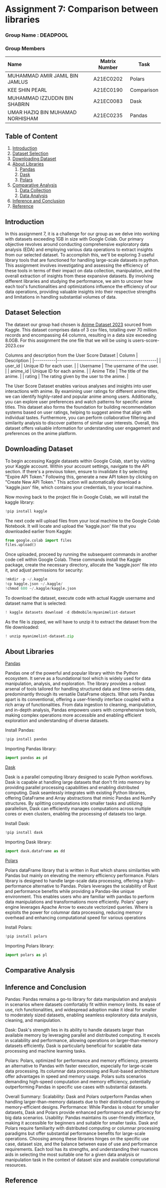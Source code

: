 # Assignment 7: Comparison between libraries


### Group Name : DEADPOOL
### Group Members

| Name                                     | Matrix Number | Task |
| :---------------------------------------- | :-------------: | ------------- |
|MUHAMMAD AMIR JAMIL BIN JAMLUS          | A21EC0202     |Polars|
|KEE SHIN PEARL         | A21EC0190     |Comparison|
|MUHAMMAD IZZUDDIN BIN SHABRIN           | A21EC0083   |Dask|
|UMAR HAZIQ BIN MUHAMAD NORHISHAM            |  A21EC0235   |Pandas|


## Table of Content
1. [Introduction](#introduction)
2. [Dataset Selection](#dataset-selection)
3. [Downloading Dataset](#downloading-dataset)
4. [About Libraries](#about-libraries)
    1. [Pandas](#pandas)
    2. [Dask](#dask)
    3. [Polars](#polars)
6. [Comparative Analysis](#comparative-analysis)
    1. [Data Collection](#data-collection)
    2. [Data Analysis](#data-analysis)
7. [Inference and Conclusion](#Inference-and-conclusion)
8. [Reference](#reference)


## Introduction
In this assignment 7, it is a challenge for our group as we delve into working with datasets exceeding 1GB in size with Google Colab. Our primary objective revolves around conducting comprehensive exploratory data analysis (EDA) and employing various data operations to extract insights from our selected dataset. To accomplish this, we'll be exploring 3 useful library tools that are functioned for handling large-scale datasets in python. This assignment involves investigating and assessing the efficiency of these tools in terms of their impact on data collection, manipulation, and the overall extraction of insights from these expansive datasets. By involving different libraries and studying the performance, we aim to uncover how each tool's functionalities and optimizations influence the efficiency of our data operations, providing valuable insights into their respective strengths and limitations in handling substantial volumes of data.


## Dataset Selection
The dataset our group had chosen is [Anime Dataset 2023](https://www.kaggle.com/datasets/dbdmobile/myanimelist-dataset?select=users-score-2023.csv) sourced from Kaggle. This dataset comprises data of 3 csv files, totalling over 70 million records and encompassing 44 columns, resulting in a data size exceeding 8.0GB. For this assignment the one file that we will be using is users-score-2023.csv

Columns and description from the User Score Dataset
| Column    | Description                                      |
|-----------|--------------------------------------------------|
| user_id   | Unique ID for each user.                          |
| Username  | The username of the user.                         |
| anime_id  | Unique ID for each anime.                         |
| Anime Title | The title of the anime.                         |
| rating    | The rating given by the user to the anime.        |

The User Score Dataset enables various analyses and insights into user interactions with anime. By examining user ratings for different anime titles, we can identify highly-rated and popular anime among users. Additionally, you can explore user preferences and watch patterns for specific anime titles. This dataset also forms the foundation for building recommendation systems based on user ratings, helping to suggest anime that align with individual tastes. Furthermore, you can perform collaborative filtering and similarity analysis to discover patterns of similar user interests. Overall, this dataset offers valuable information for understanding user engagement and preferences on the anime platform.

## Downloading Dataset
To begin accessing Kaggle datasets within Google Colab, start by visiting your Kaggle account. Within your account settings, navigate to the API section. If there's a previous token, ensure to invalidate it by selecting "Expire API Token." Following this, generate a new API token by clicking on "Create New API Token." This action will automatically download a 'kaggle.json' file, which contains your credentials, to your local machine.

Now moving back to the project file in Google Colab, we will install the kaggle library:
```python
!pip install kaggle
```

The next code will upload files from your local machine to the Google Colab Notebook. It will locate and upload the 'kaggle.json' file that you downloaded earlier from Kaggle:
```python
from google.colab import files
files.upload()
```

Once uploaded, proceed by running the subsequent commands in another code cell within Google Colab. These commands install the Kaggle package, create the necessary directory, allocate the 'kaggle.json' file into it, and adjust permissions for security:
```python
!mkdir -p ~/.kaggle
!cp kaggle.json ~/.kaggle/
!chmod 600 ~/.kaggle/kaggle.json
```

To download the dataset, execute code with actual Kaggle username and dataset name that is selected:
```python
! kaggle datasets download -d dbdmobile/myanimelist-dataset
```

As the file is zipped, we will have to unzip it to extract the dataset from the file downloaded:
```python
! unzip myanimelist-dataset.zip
```

## About Libraries
[Pandas]( https://pandas.pydata.org/)

Pandas one of the powerful and popular library within the Python ecosystem. It serve as a foundational tool which is widely used for data manipulation, analysis, and exploration. The library provides a robust arsenal of tools tailored for handling structured data and time-series data, predominantly through its versatile DataFrame objects. What sets Pandas apart is its conventional, offering a user-friendly interface coupled with a rich array of functionalities. From data ingestion to cleaning, manipulation, and in-depth analysis, Pandas empowers users with comprehensive tools, making complex operations more accessible and enabling efficient exploration and understanding of diverse datasets. 

Install Pandas:
```python
!pip install pandas
```

Importing Pandas library:
```python
import pandas as pd
```
  
[Dask](https://www.dask.org/)

Dask is a parallel computing library designed to scale Python workflows. Dask is capable at handling large datasets that don't fit into memory by providing parallel processing capabilities and enabling distributed computing. Dask seamlessly integrates with existing Python libraries, offering DataFrame and Array abstractions that mimic Pandas and NumPy structures. By splitting computations into smaller tasks and utilizing parallelism, Dask can efficiently manages computations across multiple cores or even clusters, enabling the processing of datasets too large.

Install Dask:
```python
!pip install dask
```

Importing Dask library:
```python
import dask.dataframe as dd
```

[Polars](https://pola.rs/)

Polars dataFrame library that is written in Rust which shares similarities with Pandas but mainly on elevating the memory efficiency performance. Polars library is designed to handle large-scale data processing, offering a high-performance alternative to Pandas. Polars leverages the scalability of Rust and performance benefits while providing a Pandas-like unique environment. This enables users who are familiar with pandas to perform data manipulations and transformations more efficiently. Polars’ query engine leverages Apache Arrow to execute vectorized queries. Where is exploits the power for columnar data processing, reducing memory overhead and enhancing computational speed for various operations

Install Polars:
```python
!pip install polars
```
Importing Polars library:
```python
import polars as pl
```
  

## Comparative Analysis

## Inference and Conclusion
Pandas:
Pandas remains a go-to library for data manipulation and analysis in scenarios where datasets comfortably fit within memory limits. Its ease of use, rich functionalities, and widespread adoption make it ideal for smaller to moderately sized datasets, enabling seamless exploratory data analysis, cleaning, and manipulation.

Dask:
Dask's strength lies in its ability to handle datasets larger than available memory by leveraging parallel and distributed computing. It excels in scalability and performance, allowing operations on larger-than-memory datasets efficiently. Dask is particularly beneficial for scalable data processing and machine learning tasks.

Polars:
Polars, optimized for performance and memory efficiency, presents an alternative to Pandas with faster execution, especially for large-scale data processing. Its columnar data processing and Rust-based architecture offer advantages in speed and memory usage. Polars suits scenarios demanding high-speed computation and memory efficiency, potentially outperforming Pandas in specific use cases with substantial datasets.

Overall Summary:
Scalability: Dask and Polars outperform Pandas when handling larger-than-memory datasets due to their distributed computing or memory-efficient designs.
Performance: While Pandas is robust for smaller datasets, Dask and Polars provide enhanced performance and efficiency for big data scenarios.
Usability: Pandas maintains its user-friendly interface, making it accessible for beginners and suitable for smaller tasks. Dask and Polars require familiarity with distributed computing or columnar processing paradigms but offer substantial performance benefits for large-scale operations.
Choosing among these libraries hinges on the specific use case, dataset size, and the balance between ease of use and performance requirements. Each tool has its strengths, and understanding their nuances aids in selecting the most suitable one for a given data analysis or manipulation task in the context of dataset size and available computational resources.


## Reference



